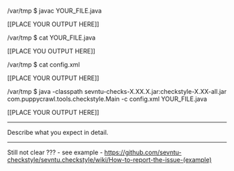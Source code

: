 /var/tmp $ javac YOUR_FILE.java

[[PLACE YOUR OUTPUT HERE]]

/var/tmp $ cat YOUR_FILE.java

[[PLACE YOU OUTPUT HERE]]

/var/tmp $ cat config.xml

[[PLACE YOUR OUTPUT HERE]]

/var/tmp $ java -classpath sevntu-checks-X.XX.X.jar:checkstyle-X.XX-all.jar com.puppycrawl.tools.checkstyle.Main -c config.xml YOUR_FILE.java

[[PLACE YOUR OUTPUT HERE]]

---------------

Describe what you expect in detail.

--------------

Still not clear ??? - see example - https://github.com/sevntu-checkstyle/sevntu.checkstyle/wiki/How-to-report-the-issue-(example)
